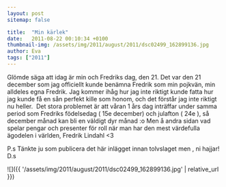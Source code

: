 ```yaml
---
layout: post
sitemap: false

title:  "Min kärlek"
date:   2011-08-22 00:10:34 +0100
thumbnail-img: /assets/img/2011/august/2011/dsc02499_162899136.jpg
author: Eva
tags: ["2011"]
---
```


Glömde säga att idag är min och Fredriks dag, den 21. Det var den 21 december som jag officiellt kunde benämna Fredrik som min pojkvän, min alldeles egna Fredrik. Jag kommer ihåg hur jag inte riktigt kunde fatta hur jag kunde få en sån perfekt kille som honom, och det förstår jag inte riktigt nu heller.  Det stora problemet är att våran 1 års dag inträffar under samma period som Fredriks födelsedag ( 15e december) och julafton ( 24e ), så december månad kan bli en väldigt dyr månad :o Men å andra sidan vad spelar pengar och presenter för roll när man har den mest värdefulla ägodelen i världen, Fredrik Lindahl <3



P.s Tänkte ju som publicera det här inlägget innan tolvslaget men , ni hajjar! D.s

![]({{ '/assets/img/2011/august/2011/dsc02499_162899136.jpg'  | relative_url }})

